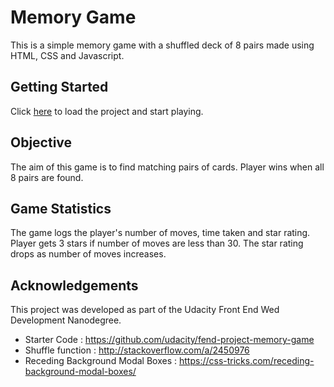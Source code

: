 # Memory Game
This is a simple memory game with a shuffled deck of 8 pairs made using HTML, CSS and Javascript.

## Getting Started
Click [here](https://rawcdn.githack.com/mayurib2/memory-game/0b8616331c9184ab7ceaa8e4b6041718905d06ad/index.html) to load the project and start playing.

## Objective
The aim of this game is to find matching pairs of cards. Player wins when all 8 pairs are found.

## Game Statistics
The game logs the player's number of moves, time taken and star rating. Player gets 3 stars if number of moves are less than 30. The star rating drops as number of moves increases.

## Acknowledgements
This project was developed as part of the Udacity Front End Wed Development Nanodegree.
* Starter Code : https://github.com/udacity/fend-project-memory-game
* Shuffle function : http://stackoverflow.com/a/2450976
* Receding Background Modal Boxes : https://css-tricks.com/receding-background-modal-boxes/
